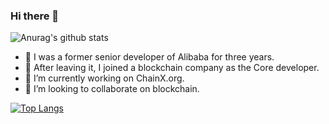 ### Hi there 👋

<!--
**qinghuan-chain/qinghuan-chain** is a ✨ _special_ ✨ repository because its `README.md` (this file) appears on your GitHub profile.

Here are some ideas to get you started:

- 🔭 I’m currently working on ...
- 🌱 I’m currently learning ...
- 👯 I’m looking to collaborate on ...
- 🤔 I’m looking for help with ...
- 💬 Ask me about ...
- 📫 How to reach me: ...
- 😄 Pronouns: ...
- ⚡ Fun fact: ...
-->


![Anurag's github stats](https://github-readme-stats.vercel.app/api?username=qinghuan-chain&show_icons=true&theme=radical) 

- 🌱 I was a former senior developer of Alibaba for three years.
- 🤔 After leaving it, I joined a blockchain company as the Core developer.
- 🔭 I’m currently working on ChainX.org.
- 👯 I’m looking to collaborate on blockchain.

[![Top Langs](https://github-readme-stats.vercel.app/api/top-langs/?username=qinghuan-chain&layout=compact)](https://github.com/anuraghazra/github-readme-stats)

